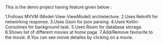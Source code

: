 This is the demo project having feature given below :

1.Follows MVVM (Model-View-ViewModel) archietecture.
2.Uses Retrofit for networking response.
3.Uses Gson for json parsing.
4.Uses Kotlin-Coroutines for background task.
5.Uses Room for database storage.
6.Shows list of different movies at home page.
7.Add/Remove favourite to the movie.
8.You can see movie detailes by clicking on a movie.
